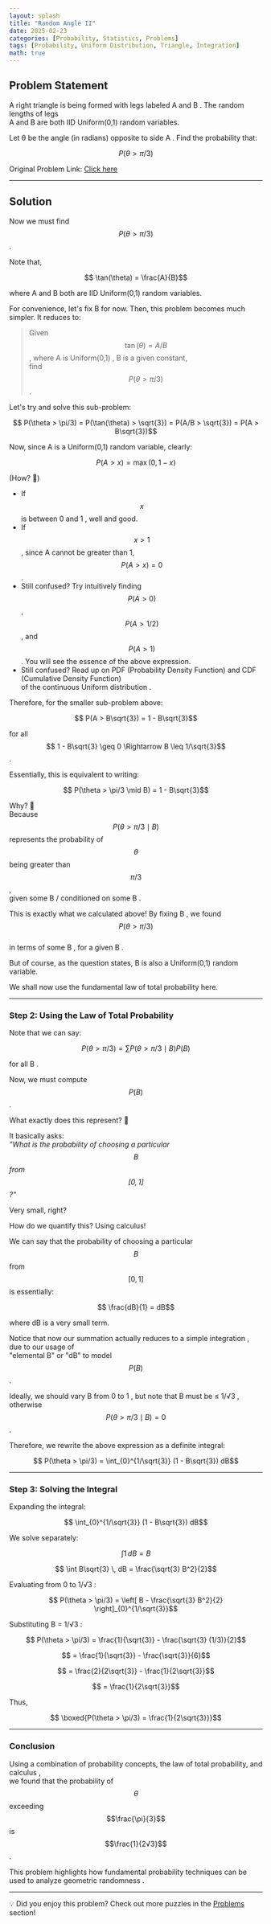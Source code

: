 ```yaml
---
layout: splash
title: "Random Angle II"
date: 2025-02-23
categories: [Probability, Statistics, Problems]
tags: [Probability, Uniform Distribution, Triangle, Integration]
math: true
---
```


##  Problem Statement  

A right triangle is being formed with legs labeled  A  and  B . The random lengths of legs  
 A  and  B  are both IID  Uniform(0,1)  random variables.  

Let  θ  be the angle (in radians) opposite to side  A . Find the probability that:  

$$  P(\theta > \pi/3)$$  

 Original Problem Link:  [Click here](https://www.quantguide.io/questions/random-angle-ii)  

---

##  Solution   
Now we must find $$ P(\theta > \pi/3)$$.  

Note that,  

$$ \tan(\theta) = \frac{A}{B}$$  

where  A  and  B  both are IID  Uniform(0,1)  random variables.  

For convenience, let's fix  B  for now. Then, this problem becomes much simpler. It reduces to:  

   
>  Given  $$  \tan(\theta) = A/B$$, where  A  is  Uniform(0,1) ,  B  is a given constant,  
find $$  P(\theta > \pi/3)$$. 

Let's try and solve this sub-problem:  

$$  P(\theta > \pi/3) = P(\tan(\theta) > \sqrt{3}) = P(A/B > \sqrt{3}) = P(A > B\sqrt{3})$$  

Now, since  A  is a  Uniform(0,1)  random variable, clearly:  

$$  P(A > x) = \max(0, 1-x)$$  

 (How? 🤔)   
- If $$  x$$ is between  0  and  1 , well and good.  
- If $$  x > 1$$, since  A  cannot be greater than 1, $$  P(A > x) = 0$$.  
- Still confused? Try intuitively finding $$  P(A>0)$$, $$  P(A>1/2)$$, and $$  P(A>1)$$. You will see the essence of the above expression.
- Still confused? Read up on  PDF (Probability Density Function)  and  CDF (Cumulative Density Function)   
  of the  continuous Uniform distribution .  

Therefore, for the smaller sub-problem above:  

$$  P(A > B\sqrt{3}) = 1 - B\sqrt{3}$$  

for all  $$  1 - B\sqrt{3} \geq 0 \Rightarrow B \leq 1/\sqrt{3}$$ .  

Essentially, this is equivalent to writing:  

$$  P(\theta > \pi/3 \mid B) = 1 - B\sqrt{3}$$  

 Why? 🤔   
Because  $$  P(\theta > \pi/3 \mid B)$$  represents the probability of $$  \theta$$ being greater than $$  \pi/3$$,  
 given some B / conditioned on some B .  

This is exactly what we calculated above! By fixing  B , we found  $$  P(\theta > \pi/3)$$   
in terms of some  B , for a given  B .  

But of course, as the question states,  B  is also a  Uniform(0,1)  random variable.  

We shall now use the  fundamental law of total probability  here.  

---

###  Step 2: Using the Law of Total Probability   
Note that we can say:  

$$  P(\theta > \pi/3) = \sum P(\theta > \pi/3 \mid B) P(B)$$  

for all  B .  

Now, we must compute  $$  P(B)$$ .  

What exactly does this represent? 🤔  

It basically asks:  
*"What is the probability of choosing a particular $$  B$$ from $$  [0,1]$$?"*  

Very small, right?  

How do we quantify this?  Using calculus!   

We can say that the probability of choosing a particular $$  B$$ from $$  [0,1]$$ is essentially:  

$$  \frac{dB}{1} = dB$$  

where  dB  is a very small term.  

Notice that now our summation actually  reduces to a simple integration , due to our usage of  
 "elemental B" or "dB"  to model $$  P(B)$$.  

Ideally, we should vary  B  from  0 to 1 , but note that  B must be ≤ 1/√3 ,  
otherwise  $$  P(\theta > \pi/3 \mid B) = 0$$ .  

Therefore, we rewrite the above expression as a definite integral:  

$$  P(\theta > \pi/3) = \int_{0}^{1/\sqrt{3}} (1 - B\sqrt{3}) dB$$  

---

###  Step 3: Solving the Integral   
Expanding the integral:  

$$  \int_{0}^{1/\sqrt{3}} (1 - B\sqrt{3}) dB$$  

We solve separately:  

$$  \int 1 \, dB = B$$  

$$  \int B\sqrt{3} \, dB = \frac{\sqrt{3} B^2}{2}$$  

Evaluating from  0  to  1/√3 :  

$$  P(\theta > \pi/3) = \left[ B - \frac{\sqrt{3} B^2}{2} \right]_{0}^{1/\sqrt{3}}$$  

Substituting  B = 1/√3 :  

$$  P(\theta > \pi/3) = \frac{1}{\sqrt{3}} - \frac{\sqrt{3} (1/3)}{2}$$  

$$  = \frac{1}{\sqrt{3}} - \frac{\sqrt{3}}{6}$$  

$$  = \frac{2}{2\sqrt{3}} - \frac{1}{2\sqrt{3}}$$  

$$  = \frac{1}{2\sqrt{3}}$$  

Thus,  

$$  \boxed{P(\theta > \pi/3) = \frac{1}{2\sqrt{3}}}$$  

---

###  Conclusion   
Using a combination of  probability concepts, the law of total probability, and calculus ,  
we found that the probability of  $$θ$$ exceeding $$\frac{\pi}{3}$$  is  $$\frac{1}{2√3}$$ .  

This problem highlights how fundamental probability techniques can be used to analyze  geometric randomness .  

---

💡  Did you enjoy this problem? Check out more puzzles in the [Problems](https://jxtech-s.github.io/problems/) section! 
